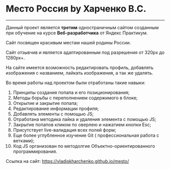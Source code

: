 # Место Россия by Харченко В.С.
------
Данный проект является **третим** одностраничным сайтом созданным при обучение на курсе **Веб-разработчика** от Яндекс Практикум.

Сайт посвящен красивым местам нашей родины России.

Сайт отзывчив и является адаптированным под разрешения от 320px до 1280px+.

На сайте имеется возможность редактировать профиль, добавлять изображения с названием,
лайкать изображения, а так же удалять.

Во время работы над проектом были отработаны такие навыки:
1. Принципы создания попапа и его позиционирования;
2. Методы борьбы с переполнением содержимого в блоке;
3. Открытие и закрытие попапа;
4. Редактирование информации профиля;
5. Добавлять элементы с помощью JS;
6. Отработана методика лайка и удаления элемента с помощью JS;
7. Закрытие попапов кликом по оверлею и нажатием кнопки Esc;
8. Присутствует live-валидация всех полей форм;
9. Еще более углубленное изучение Git ( профессиональная работа с ветками);
10. Код JS организован по методолгие Объектно-ориентированного программирования. 

Ссылка на сайт: https://vladiskharchenko.github.io/mesto/

